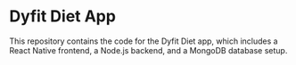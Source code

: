 # Dyfit Diet App

This repository contains the code for the Dyfit Diet app, which includes a React Native frontend, a Node.js backend, and a MongoDB database setup.